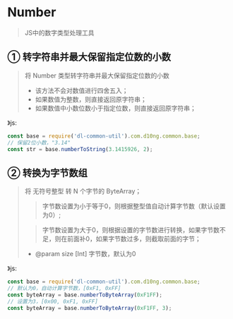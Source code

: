 # Number
> JS中的数字类型处理工具

## ① 转字符串并最大保留指定位数的小数
> 将 Number 类型转字符串并最大保留指定位数的小数
> - 该方法不会对数值进行四舍五入；
> - 如果数值为整数，则直接返回原字符串；
> - 如果数值中小数位数小于指定位数，则直接返回原字符串；

》js:
```js
const base = require('dl-common-util').com.d10ng.common.base;
// 保留2位小数，"3.14"
const str = base.numberToString(3.1415926, 2);
```

## ② 转换为字节数组
> 将 无符号整型 转 N 个字节的 ByteArray；
> > 字节数设置为小于等于0，则根据整型值自动计算字节数（默认设置为0）;
> 
> > 字节数设置为大于0，则根据设置的字节数进行转换，如果字节数不足，则在前面补0，如果字节数过多，则截取前面的字节；
> - @param size [Int] 字节数，默认为0

》js:
```js
const base = require('dl-common-util').com.d10ng.common.base;
// 默认为0，自动计算字节数，[0xF1, 0xFF]
const byteArray = base.numberToByteArray(0xF1FF);
// 设置为3，[0x00, 0xF1, 0xFF]
const byteArray = base.numberToByteArray(0xF1FF, 3);
```